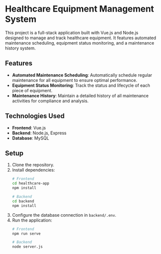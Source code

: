 # Healthcare Equipment Management System

This project is a full-stack application built with Vue.js and Node.js designed to manage and track healthcare equipment. It features automated maintenance scheduling, equipment status monitoring, and a maintenance history system.

## Features

- **Automated Maintenance Scheduling**: Automatically schedule regular maintenance for all equipment to ensure optimal performance.
- **Equipment Status Monitoring**: Track the status and lifecycle of each piece of equipment.
- **Maintenance History**: Maintain a detailed history of all maintenance activities for compliance and analysis.

## Technologies Used

- **Frontend**: Vue.js
- **Backend**: Node.js, Express
- **Database**: MySQL

## Setup

1. Clone the repository.
2. Install dependencies:
   ```bash
   # Frontend
   cd healthcare-app
   npm install

   # Backend
   cd backend
   npm install
   ```
3. Configure the database connection in `backend/.env`.
4. Run the application:
   ```bash
   # Frontend
   npm run serve

   # Backend
   node server.js
   ```
